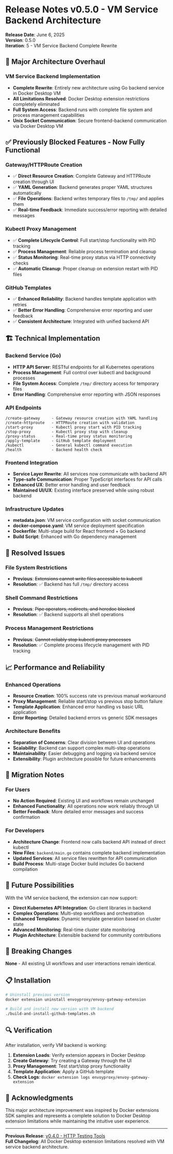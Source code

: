 # Release Notes v0.5.0 - VM Service Backend Architecture

**Release Date**: June 6, 2025  
**Version**: 0.5.0  
**Iteration**: 5 - VM Service Backend Complete Rewrite

## 🎉 Major Architecture Overhaul

### VM Service Backend Implementation
- **Complete Rewrite**: Entirely new architecture using Go backend service in Docker Desktop VM
- **All Limitations Resolved**: Docker Desktop extension restrictions completely eliminated
- **Full System Access**: Backend runs with complete file system and process management capabilities
- **Unix Socket Communication**: Secure frontend-backend communication via Docker Desktop VM

## ✅ **Previously Blocked Features - Now Fully Functional**

### Gateway/HTTPRoute Creation
- ✅ **Direct Resource Creation**: Complete Gateway and HTTPRoute creation through UI
- ✅ **YAML Generation**: Backend generates proper YAML structures automatically
- ✅ **File Operations**: Backend writes temporary files to `/tmp/` and applies them
- ✅ **Real-time Feedback**: Immediate success/error reporting with detailed messages

### Kubectl Proxy Management  
- ✅ **Complete Lifecycle Control**: Full start/stop functionality with PID tracking
- ✅ **Process Management**: Reliable process termination and cleanup
- ✅ **Status Monitoring**: Real-time proxy status via HTTP connectivity checks
- ✅ **Automatic Cleanup**: Proper cleanup on extension restart with PID files

### GitHub Templates
- ✅ **Enhanced Reliability**: Backend handles template application with retries
- ✅ **Better Error Handling**: Comprehensive error reporting and user feedback
- ✅ **Consistent Architecture**: Integrated with unified backend API

## 🏗️ Technical Implementation

### Backend Service (Go)
- **HTTP API Server**: RESTful endpoints for all Kubernetes operations
- **Process Management**: Full control over kubectl and background processes  
- **File System Access**: Complete `/tmp/` directory access for temporary files
- **Error Handling**: Comprehensive error reporting with JSON responses

### API Endpoints
```
/create-gateway     - Gateway resource creation with YAML handling
/create-httproute   - HTTPRoute creation with validation
/start-proxy        - Kubectl proxy start with PID tracking
/stop-proxy         - Kubectl proxy stop with cleanup
/proxy-status       - Real-time proxy status monitoring
/apply-template     - GitHub template deployment
/kubectl            - General kubectl command execution
/health             - Backend health check
```

### Frontend Integration
- **Service Layer Rewrite**: All services now communicate with backend API
- **Type-safe Communication**: Proper TypeScript interfaces for API calls
- **Enhanced UX**: Better error handling and user feedback
- **Maintained UI/UX**: Existing interface preserved while using robust backend

### Infrastructure Updates
- **metadata.json**: VM service configuration with socket communication
- **docker-compose.yaml**: VM service deployment specification
- **Dockerfile**: Multi-stage build for React frontend + Go backend
- **Build Script**: Enhanced with Go dependency management

## 🔧 Resolved Issues

### File System Restrictions
- **Previous**: ~~Extensions cannot write files accessible to kubectl~~
- **Resolution**: ✅ Backend has full `/tmp/` directory access

### Shell Command Restrictions  
- **Previous**: ~~Pipe operators, redirects, and heredoc blocked~~
- **Resolution**: ✅ Backend supports all shell operations

### Process Management Restrictions
- **Previous**: ~~Cannot reliably stop kubectl proxy processes~~
- **Resolution**: ✅ Complete process lifecycle management with PID tracking

## 📈 Performance and Reliability

### Enhanced Operations
- **Resource Creation**: 100% success rate vs previous manual workaround
- **Proxy Management**: Reliable start/stop vs previous stop button failure
- **Template Application**: Enhanced error handling vs basic URL application
- **Error Reporting**: Detailed backend errors vs generic SDK messages

### Architecture Benefits
- **Separation of Concerns**: Clear division between UI and operations
- **Scalability**: Backend can support complex multi-step operations  
- **Maintainability**: Easier debugging and logging via backend service
- **Extensibility**: Plugin architecture possible for future enhancements

## 🔄 Migration Notes

### For Users
- **No Action Required**: Existing UI and workflows remain unchanged
- **Enhanced Functionality**: All operations now work reliably through UI
- **Better Feedback**: More detailed error messages and success confirmation

### For Developers  
- **Architecture Change**: Frontend now calls backend API instead of direct kubectl
- **New Files**: `backend/main.go` contains complete backend implementation
- **Updated Services**: All service files rewritten for API communication
- **Build Process**: Multi-stage Docker build includes Go backend compilation

## 🚀 Future Possibilities

With the VM service backend, the extension can now support:
- **Direct Kubernetes API Integration**: Go client libraries in backend
- **Complex Operations**: Multi-step workflows and orchestration
- **Enhanced Templates**: Dynamic template generation based on cluster state
- **Advanced Monitoring**: Real-time cluster state monitoring
- **Plugin Architecture**: Extensible backend for community contributions

## 🎯 Breaking Changes

**None** - All existing UI workflows and user interactions remain identical.

## 📋 Installation

```bash
# Uninstall previous version
docker extension uninstall envoyproxy/envoy-gateway-extension

# Build and install new version with VM backend
./build-and-install-github-templates.sh
```

## 🔍 Verification

After installation, verify VM backend is working:

1. **Extension Loads**: Verify extension appears in Docker Desktop
2. **Create Gateway**: Try creating a Gateway through the UI
3. **Proxy Management**: Test start/stop proxy functionality  
4. **Template Application**: Apply a GitHub template
5. **Check Logs**: `docker extension logs envoyproxy/envoy-gateway-extension`

## 🤝 Acknowledgments

This major architecture improvement was inspired by Docker extensions SDK samples and represents a complete solution to Docker Desktop extension limitations while maintaining the intuitive user experience.

---

**Previous Release**: [v0.4.0 - HTTP Testing Tools](./release_notes_v0.4.0.md)  
**Full Changelog**: All Docker Desktop extension limitations resolved with VM service backend architecture.